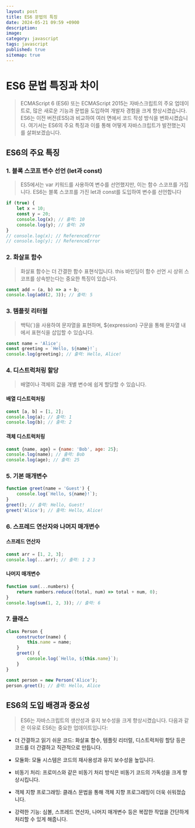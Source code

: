 ```yaml
---
layout: post
title: ES6 문법의 특징
date: 2024-05-21 09:59 +0900
description: 
image: 
category: javascript
tags: javascript 
published: true
sitemap: true
---
```


# ES6 문법 특징과 차이 
> ECMAScript 6 (ES6) 또는 ECMAScript 2015는 자바스크립트의 주요 업데이트로, 많은 새로운 기능과 문법을 도입하여 개발자 경험을 크게 향상시켰습니다. ES6는 이전 버전(ES5)과 비교하여 여러 면에서 코드 작성 방식을 변화시켰습니다. 여기서는 ES6의 주요 특징과 이를 통해 어떻게 자바스크립트가 발전했는지를 살펴보겠습니다.

## ES6의 주요 특징
 
### 1. 블록 스코프 변수 선언 (let과 const)
> ES5에서는 var 키워드를 사용하여 변수를 선언했지만, 이는 함수 스코프를 가집니다. ES6는 블록 스코프를 가진 let과 const를 도입하여 변수를 선언합니다

````javascript
if (true) {
    let x = 10;
    const y = 20;
    console.log(x); // 출력: 10
    console.log(y); // 출력: 20
}
// console.log(x); // ReferenceError
// console.log(y); // ReferenceError

````

### 2. 화살표 함수
> 화살표 함수는 더 간결한 함수 표현식입니다. this 바인딩이 함수 선언 시 상위 스코프를 상속받는다는 중요한 특징이 있습니다.

````javascript
const add = (a, b) => a + b;
console.log(add(2, 3)); // 출력: 5

````

### 3. 템플릿 리터럴
> 백틱(`)을 사용하여 문자열을 표현하며, ${expression} 구문을 통해 문자열 내에서 표현식을 삽입할 수 있습니다.

````javascript
const name = 'Alice';
const greeting = `Hello, ${name}!`;
console.log(greeting); // 출력: Hello, Alice!
````

### 4. 디스트럭처링 할당
> 배열이나 객체의 값을 개별 변수에 쉽게 할당할 수 있습니다.

#### 배열 디스트럭처링

````javascript
const [a, b] = [1, 2];
console.log(a); // 출력: 1
console.log(b); // 출력: 2

````

#### 객체 디스트럭처링
````javascript
const {name, age} = {name: 'Bob', age: 25};
console.log(name); // 출력: Bob
console.log(age); // 출력: 25

````

### 5. 기본 매개변수

````javascript
function greet(name = 'Guest') {
    console.log(`Hello, ${name}!`);
}
greet(); // 출력: Hello, Guest!
greet('Alice'); // 출력: Hello, Alice!

````

### 6. 스프레드 연산자와 나머지 매개변수

#### 스프레드 연산자

````javascript
const arr = [1, 2, 3];
console.log(...arr); // 출력: 1 2 3
````
#### 나머지 매개변수

````javascript
function sum(...numbers) {
    return numbers.reduce((total, num) => total + num, 0);
}
console.log(sum(1, 2, 3)); // 출력: 6

````
### 7. 클래스 

````javascript
class Person {
    constructor(name) {
        this.name = name;
    }
    greet() {
        console.log(`Hello, ${this.name}`);
    }
}

const person = new Person('Alice');
person.greet(); // 출력: Hello, Alice

````

## ES6의 도입 배경과 중요성
> ES6는 자바스크립트의 생산성과 유지 보수성을 크게 향상시켰습니다. 다음과 같은 이유로 ES6는 중요한 업데이트입니다:

- 더 간결하고 읽기 쉬운 코드: 화살표 함수, 템플릿 리터럴, 디스트럭처링 할당 등은 코드를 더 간결하고 직관적으로 만듭니다. <br>

- 모듈화: 모듈 시스템은 코드의 재사용성과 유지 보수성을 높입니다. <br>

- 비동기 처리: 프로미스와 같은 비동기 처리 방식은 비동기 코드의 가독성을 크게 향상시킵니다. <br>

- 객체 지향 프로그래밍: 클래스 문법을 통해 객체 지향 프로그래밍이 더욱 쉬워졌습니다. <br>

- 강력한 기능: 심볼, 스프레드 연산자, 나머지 매개변수 등은 복잡한 작업을 간단하게 처리할 수 있게 해줍니다. <br>